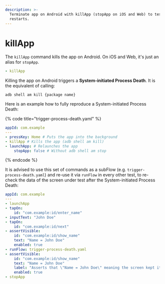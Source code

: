 ```yaml
---
description: >-
  Terminate app on Android with killApp (stopApp on iOS and Web) to test
  restarts.
---
```


# killApp

The `killApp` command kills the app on Android. On iOS and Web, it's just an alias for `stopApp`.

```yaml
- killApp
```

Killing the app on Android triggers a **System-initiated Process Death**. It is the equivalent of calling:

```console
adb shell am kill {package name}
```

Here is an example how to fully reproduce a System-initiated Process Death:

{% code title="trigger-process-death.yaml" %}
```yaml
appId: com.example
---
- pressKey: Home # Puts the app into the background
- killApp # Kills the app (adb shell am kill)
- launchApp: # Relaunches the app
    stopApp: false # Without adb shell am stop
```
{% endcode %}

It is advised to use this set of commands as a subFlow (e.g. `trigger-process-death.yaml`) and re-use it via `runFlow` in every other test, to re-check the data of the screen under test after the System-initiated Process Death:

```yaml
appId: com.example
---
- launchApp
- tapOn:
    id: "com.example:id/enter_name"
- inputText: "John Doe"
- tapOn:
    id: "com.example:id/next"
- assertVisible:
    id: "com.example:id/show_name"
    text: "Name = John Doe"
    enabled: true
- runFlow: trigger-process-death.yaml
- assertVisible:
    id: "com.example:id/show_name"
    text: "Name = John Doe"
    label: "Asserts that \"Name = John Doe\" meaning the screen kept its data after System-initiated Process Death"
    enabled: true
- stopApp
```
